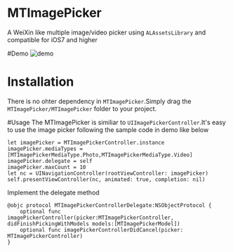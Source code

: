 # MTImagePicker
A WeiXin like multiple image/video picker using `ALAssetsLibrary` and compatible for iOS7 and higher

#Demo
![demo](https://github.com/luowenxing/MTImagePicker/blob/master/MTImagePicker/Demo/demo.gif)

# Installation
There is no ohter dependency in `MTImagePicker`.Simply drag the `MTImagePicker/MTImagePicker` folder to your project.

#Usage
The MTImagePicker is similiar to `UIImagePickerController`.It's easy to use the image picker following the sample code in demo like below
```
let imagePicker = MTImagePickerController.instance
imagePicker.mediaTypes = [MTImagePickerMediaType.Photo,MTImagePickerMediaType.Video]
imagePicker.delegate = self
imagePicker.maxCount = 10
let nc = UINavigationController(rootViewController: imagePicker)
self.presentViewController(nc, animated: true, completion: nil)
```
Implement the delegate method
```
@objc protocol MTImagePickerControllerDelegate:NSObjectProtocol {
    optional func imagePickerController(picker:MTImagePickerController, didFinishPickingWithModels models:[MTImagePickerModel])
    optional func imagePickerControllerDidCancel(picker: MTImagePickerController)
}
```

